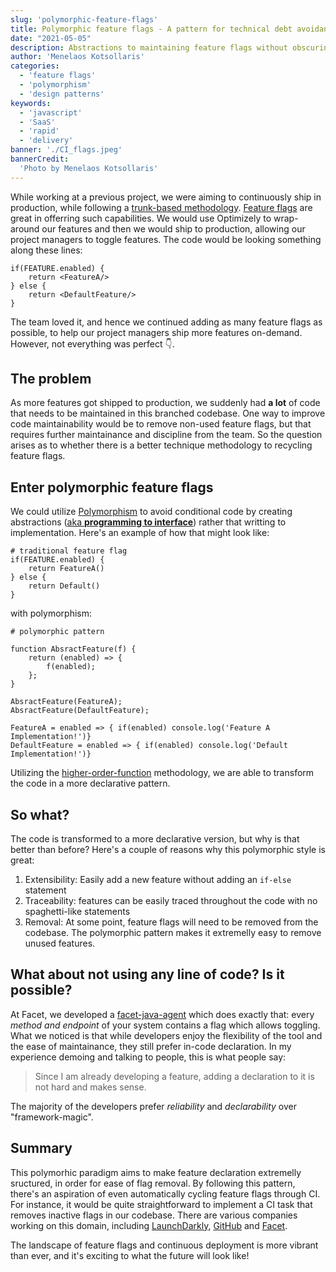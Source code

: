 ```yaml
---
slug: 'polymorphic-feature-flags'
title: Polymorphic feature flags - A pattern for technical debt avoidance
date: "2021-05-05"
description: Abstractions to maintaining feature flags without obscuring codebases
author: 'Menelaos Kotsollaris'
categories:
  - 'feature flags'
  - 'polymorphism'
  - 'design patterns'
keywords:
  - 'javascript'
  - 'SaaS'
  - 'rapid'
  - 'delivery'
banner: './CI_flags.jpeg'
bannerCredit:
  'Photo by Menelaos Kotsollaris'
---
```

While working at a previous project, we were aiming to continuously ship in production, while following a <a href="https://trunkbaseddevelopment.com/">trunk-based methodology</a>. <a href='https://martinfowler.com/articles/feature-toggles.html' target='blank'>Feature flags</a> are great in offerring such capabilities. We would use Optimizely to wrap-around our features and then we would ship to production, allowing our project managers to toggle features. The code would be looking something along these lines:

```
if(FEATURE.enabled) {
    return <FeatureA/>
} else {
    return <DefaultFeature/>
}
```

The team loved it, and hence we continued adding as many feature flags as possible, to help our project managers ship more features on-demand. However, not everything was perfect 👇.

## The problem

As more features got shipped to production, we suddenly had **a lot** of code that needs to be maintained in this branched codebase. One way to improve code maintainability would be to remove non-used feature flags, but that requires further maintainance and discipline from the team. So the question arises as to whether there is a better technique methodology to recycling feature flags.

## Enter polymorphic feature flags

We could utilize <a href='https://stackify.com/oop-concept-polymorphism/' target='blank'>Polymorphism</a> to avoid conditional code by creating abstractions (<a href='https://stackoverflow.com/questions/2697783/what-does-program-to-interfaces-not-implementations-mean' target='blank'>aka **programming to interface**</a>) rather that writting to implementation. Here's an example of how that might look like:

```
# traditional feature flag
if(FEATURE.enabled) {
    return FeatureA()
} else {
    return Default()
}
```

with polymorphism:

```
# polymorphic pattern

function AbsractFeature(f) {
    return (enabled) => {
        f(enabled); 
    };
}

AbsractFeature(FeatureA);
AbsractFeature(DefaultFeature);

FeatureA = enabled => { if(enabled) console.log('Feature A Implementation!')}
DefaultFeature = enabled => { if(enabled) console.log('Default Implementation!')}
```

Utilizing the <a href="https://en.wikipedia.org/wiki/Higher-order_function" target='_blank'>higher-order-function</a> methodology, we are able to transform the code in a more declarative pattern.

## So what?

The code is transformed to a more declarative version, but why is that better than before? Here's a couple of reasons why this polymorphic style is great:

1. Extensibility: Easily add a new feature without adding an `if-else` statement
2. Traceability: features can be easily traced throughout the code with no spaghetti-like statements
3. Removal: At some point, feature flags will need to be removed from the codebase. The polymorphic pattern makes it extremelly easy to remove unused features.

## What about not using any line of code? Is it possible?


At Facet, we developed a <a href='https://github.com/facet-tech/agent-java' target='blank'>facet-java-agent</a> which does exactly that: every *method and endpoint* of your system contains a flag which allows toggling. What we noticed is that while developers enjoy the flexibility of the tool and the ease of maintainance, they still prefer in-code declaration. In my experience demoing and talking to people, this is what people say:

> Since I am already developing a feature, adding a declaration to it is not hard and makes sense.

The majority of the developers prefer *reliability* and *declarability* over "framework-magic".

## Summary

This polymorhic paradigm aims to make feature declaration extremelly sructured, in order for ease of flag removal. By following this pattern, there's an aspiration of even automatically cycling feature flags through CI. For instance, it would be quite straightforward to implement a CI task that removes inactive flags in our codebase. There are various companies working on this domain, including <a href='https://github.com/marketplace/actions/launchdarkly-code-references' target='blank'>LaunchDarkly</a>, <a href='https://github.blog/2021-04-27-ship-code-faster-safer-feature-flags/' target='blank'>GitHub</a> and <a href='https://facet.run' target='blank'>Facet</a>.

The landscape of feature flags and continuous deployment is more vibrant than ever, and it's exciting to what the future will look like!